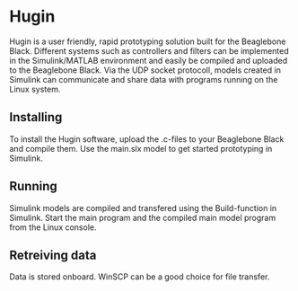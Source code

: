 # Hugin
Hugin is a user friendly, rapid prototyping solution built for the Beaglebone Black. Different systems such as controllers and filters can be implemented in the Simulink/MATLAB environment and easily be compiled and uploaded to the Beaglebone Black. Via the UDP socket protocoll, models created in Simulink can communicate and share data with programs running on the Linux system. 

## Installing
To install the Hugin software, upload the .c-files to your Beaglebone Black and compile them. 
Use the main.slx model to get started prototyping in Simulink.

## Running
Simulink models are compiled and transfered using the Build-function in Simulink. 
Start the main program and the compiled main model program from the Linux console.

## Retreiving data
Data is stored onboard. WinSCP can be a good choice for file transfer.
